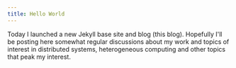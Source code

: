 ```yaml
---
title: Hello World
---
```

Today I launched a new Jekyll base site and blog (this blog). Hopefully I'll be posting here somewhat regular discussions about my work and topics of interest in distributed systems, heterogeneous computing and other topics that peak my interest.